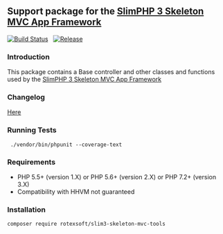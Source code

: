 ## Support package for the [SlimPHP 3 Skeleton MVC App Framework](https://github.com/rotexsoft/slim3-skeleton-mvc-app)

[![Build Status](https://img.shields.io/travis/rotexsoft/slim3-skeleton-mvc-tools/master.png?style=flat-square)](https://travis-ci.org/rotexsoft/slim3-skeleton-mvc-tools) &nbsp; 
[![Release](https://img.shields.io/github/release/rotexsoft/slim3-skeleton-mvc-tools.png?style=flat-square)](https://github.com/rotexsoft/slim3-skeleton-mvc-tools/releases/latest) &nbsp; 

### Introduction

This package contains a Base controller and other classes and functions used by the [SlimPHP 3 Skeleton MVC App Framework](https://github.com/rotexsoft/slim3-skeleton-mvc-app)

### Changelog

[Here](https://github.com/rotexsoft/slim3-skeleton-mvc-tools/releases)

### Running Tests

  ` ./vendor/bin/phpunit --coverage-text`

### Requirements

* PHP 5.5+ (version 1.X) or PHP 5.6+ (version 2.X) or PHP 7.2+ (version 3.X)
* Compatibility with HHVM not guaranteed

### Installation
`composer require rotexsoft/slim3-skeleton-mvc-tools`
